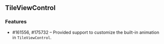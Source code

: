 ## TileViewControl

### Features

* \#161556, #175732 – Provided support to customize the built-in animation in `TileViewControl`.

